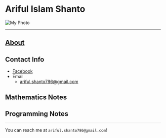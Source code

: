 
# Ariful Islam Shanto

![My Photo](https://shanto-swe029.github.io/shanto.jpg)<br/>

***

## [About](https://shanto-swe029.github.io/about/home)

## Contact Info
- [Facebook](https://facebook.com/shanto3585)
- Email
	- ariful.shanto786@gmail.com

## Mathematics Notes
## Programming Notes

***

You can reach me at `ariful.shanto786@gmail.c­om`!
